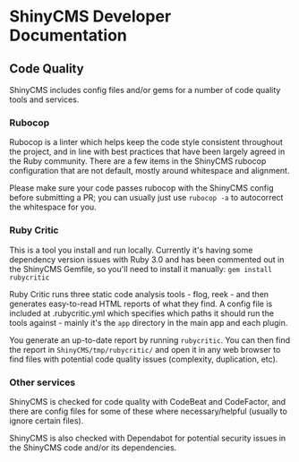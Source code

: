 # ShinyCMS Developer Documentation

## Code Quality

ShinyCMS includes config files and/or gems for a number of code quality tools and services.

### Rubocop

Rubocop is a linter which helps keep the code style consistent throughout the project, and in line with best practices that have been largely agreed in the Ruby community. There are a few items in the ShinyCMS rubocop configuration that are not default, mostly around whitespace and alignment.

Please make sure your code passes rubocop with the ShinyCMS config before submitting a PR; you can usually just use `rubocop -a` to autocorrect the whitespace for you.

### Ruby Critic

This is a tool you install and run locally. Currently it's having some dependency version issues with Ruby 3.0 and has been commented out in the ShinyCMS Gemfile, so you'll need to install it manually: `gem install rubycritic`

Ruby Critic runs three static code analysis tools - flog, reek - and then generates easy-to-read HTML reports of what they find. A config file is included at .rubycritic.yml which specifies which paths it should run the tools against - mainly it's the `app` directory in the main app and each plugin.

You generate an up-to-date report by running `rubycritic`. You can then find the report in `ShinyCMS/tmp/rubycritic/` and open it in any web browser to find files with potential code quality issues (complexity, duplication, etc).

### Other services

ShinyCMS is checked for code quality with CodeBeat and CodeFactor, and there are config files for some of these where necessary/helpful (usually to ignore certain files).

ShinyCMS is also checked with Dependabot for potential security issues in the ShinyCMS code and/or its dependencies.
